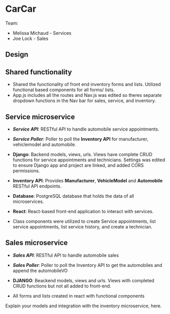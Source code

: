 # CarCar

Team:

- Melissa Michaud - Services
- Joe Lock - Sales

## Design

## Shared functionality

- Shared the functionality of front end inventory forms and lists. Utilized functional based components for all forms/ lists.
- App.js includes all the routes and Nav.js was edited so theres separate dropdown functions in the Nav bar for sales, service, and inventory.

## Service microservice

- **_Service API_**: RESTful API to handle automobile service appointments.
- **_Service Poller_**: Poller to poll the **Inventory API** for manufacturer, vehiclemodel and automobile.
- **Django**: Backend models, views, urls. Views have complete CRUD functions for service appointments and technicians. Settings was edited to ensure Django app and project are linked, and added CORS permissions.
- **Inventory** **API**: Provides **Manufacturer**, **VehicleModel** and **Automobile** RESTful API endpoints.
- **Database**: PostgreSQL database that holds the data of all microservices.
- **React**: React-based front-end application to interact with services.

- Class components were utilized to create Service appointments, list service appointments, list service history, and create a technician.

## Sales microservice

- **_Sales API_**: RESTful API to handle automobile sales
- **_Sales Poller_**: Poller to poll the Inventory API to get the automobiles and append the automobileVO
- **DJANGO**: Beackend models, views and urls. Views with completed CRUD functions but not all added to front-end.

- All forms and lists created in react with functional components



Explain your models and integration with the inventory
microservice, here.
